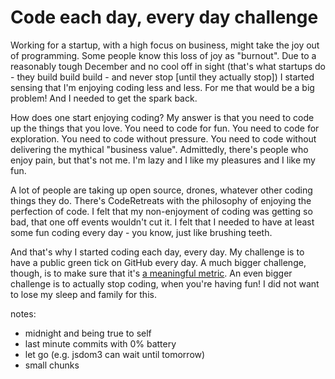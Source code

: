 # Code each day, every day challenge

Working for a startup, with a high focus on business, might take the joy out of programming. Some people know this loss 
of joy as "burnout". Due to a reasonably tough December and no cool off in sight (that's what startups do - they build 
build build - and never stop [until they actually stop]) I started sensing that I'm enjoying coding less and less. For 
me that would be a big problem! And I needed to get the spark back.

How does one start enjoying coding? My answer is that you need to code up the things that you love. You need to code for 
fun. You need to code for exploration. You need to code without pressure. You need to code without delivering the 
mythical "business value". Admittedly, there's people who enjoy pain, but that's not me. I'm lazy and I like my 
pleasures and I like my fun.

A lot of people are taking up open source, drones, whatever other coding things they do. There's CodeRetreats with the 
philosophy of enjoying the perfection of code. I felt that my non-enjoyment of coding was getting so bad, that one off 
events wouldn't cut it. I felt that I needed to have at least some fun coding every day - you know, just like brushing 
teeth.

And that's why I started coding each day, every day. My challenge is to have a public green tick on GitHub every day. 
A much bigger challenge, though, is to make sure that it's 
<a href="blog.intercom.io/meaningful-growth-vs-metric-manipulation/">a meaningful metric</a>. An even bigger challenge 
is to actually stop coding, when you're having fun! I did not want to lose my sleep and family for this.

notes:

* midnight and being true to self
* last minute commits with 0% battery
* let go (e.g. jsdom3 can wait until tomorrow)
* small chunks
